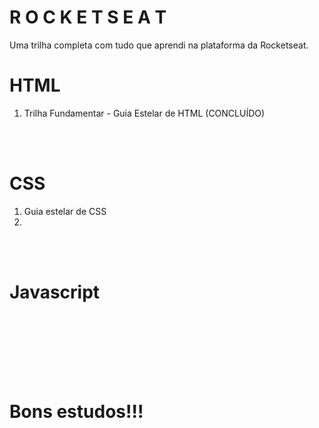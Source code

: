 # R O C K E T S E A T

Uma trilha completa com tudo que aprendi na plataforma da Rocketseat.

<h1>HTML</h1>
<ol>
        <li>Trilha Fundamentar - Guia Estelar de HTML (CONCLUÍDO)</li>
</ol>

<br><br>

<h1>CSS</h1>
<ol>
        <li>Guia estelar de CSS<li>
</ol>

<br><br>

<h1>Javascript</h1>
<ul>

</ul>

<br><br>

</br></br></br>
<h1>Bons estudos!!!</h1>

